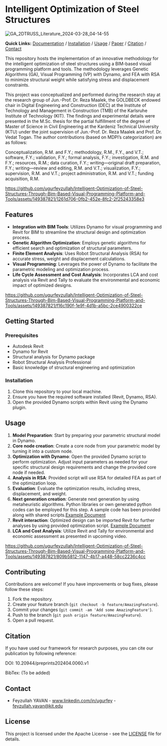 # Intelligent Optimization of Steel Structures
![GA_2DTRUSS_Literature_2024-03-28_04-14-55](https://github.com/ugurfeyzullah/Structural-optimization-with-VP/assets/149387821/d431ece5-21c5-4f71-8fc4-bc887d315710)

**Quick Links:** [Documentation](#features) / [Installation](#installation) / [Usage](#usage) / [Paper](#acknowledgments) /  [Citation](#citation) / [Contact](#contact)

This repository hosts the implementation of an innovative methodology for the intelligent optimization of steel structures using a BIM-based visual programming platform and tools. The methodology leverages Genetic Algorithms (GA), Visual Programming (VP) with Dynamo, and FEA with RSA to minimize structural weight while satisfying stress and displacement constraints.

This project was conceptualized and performed during the research stay at the research group of Jun.-Prof. Dr. Reza Maalek, the GOLDBECK endowed chair in Digital Engineering and Construction (DEC) at the Institute of Technology and Management in Construction (TMB) of the Karlsruhe Institute of Technology (KIT). The findings and experimental details were presented in the M.Sc. thesis for the partial fulfillment of the degree of Master of Science in Civil Engineering at the Kardeniz Technical University (KTU) under the joint supervision of Jun.-Prof. Dr. Reza Maalek and Prof. Dr. Vedat Togan. The author contributions (based on MDPI’s categorization) are as follows:

Conceptualization, R.M. and F.Y.; methodology, R.M., F.Y., and V.T.; software, F.Y.; validation, F.Y.; formal analysis, F.Y.; investigation, R.M. and F.Y.; resources, R.M.; data curation, F.Y.; writing—original draft preparation, F.Y.; writing—review and editing, R.M. and V.T.; visualization, F.Y.; supervision, R.M. and V.T.; project administration, R.M. and V.T.; funding acquisition, R.M.






https://github.com/ugurfeyzullah/Intelligent-Optimization-of-Steel-Structures-Through-Bim-Based-Visual-Programming-Platform-and-Tools/assets/149387821/1261d706-0fb2-452e-8fc2-2f25243358e3





## Features

- **Integration with BIM Tools**: Utilizes Dynamo for visual programming and Revit for BIM to streamline the structural design and optimization process.
- **Genetic Algorithm Optimization**: Employs genetic algorithms for efficient search and optimization of structural parameters.
- **Finite Element Analysis**: Uses Robot Structural Analysis (RSA) for accurate stress, weight and displacement calculations.
- **Visual Programming**: Leverages the power of Dynamo to facilitate the parametric modeling and optimization process.
- **Life Cycle Assessment and Cost Analysis**: Incorporates LCA and cost analysis via Revit and Tally to evaluate the environmental and economic impact of optimized designs.




https://github.com/ugurfeyzullah/Intelligent-Optimization-of-Steel-Structures-Through-Bim-Based-Visual-Programming-Platform-and-Tools/assets/149387821/f16c190f-1e9f-4d1b-a5bc-2ce4900322ce




## Getting Started

### Prerequisites

- Autodesk Revit
- Dynamo for Revit
- Structural analysis for Dynamo package
- Robot Structural Analysis Professional
- Basic knowledge of structural engineering and optimization

### Installation

1. Clone this repository to your local machine.
2. Ensure you have the required software installed (Revit, Dynamo, RSA).
3. Open the provided Dynamo scripts within Revit using the Dynamo plugin.

## Usage

1. **Model Preparation**: Start by preparing your parametric structural model in Dynamo.
2. **Core node creation**: Create a core node from your parametric model by turning it into a custom node.
3. **Optimization with Dynamo**: Open the provided Dynamo script to perform optimization. Adjust input parameters as needed for your specific structural design requirements and change the provided core node if needed.
4. **Analysis in RSA**: Provided script will use RSA for detailed FEA as part of the optimization loop.
5. **Evaluation**: Evaluate the optimization results, including stress, displacement, and weight.
6. **Next generation creation**: Generate next generation by using metaheuristic algorithms. Python libraries or own generated python codes can be employed for this step. A sample code has been provided along with shared scripts.[Example Document](Optimization)
7. **Revit interaction**: Optimized design can be imported Revit for further analyses by using provided optimization script. [Example Document](<Optimization with Revit integration>)
8. **LCA and Cost Analysis**: Utilize Revit and Tally for environmental and economic assessment as presented in upcoming video.



https://github.com/ugurfeyzullah/Intelligent-Optimization-of-Steel-Structures-Through-Bim-Based-Visual-Programming-Platform-and-Tools/assets/149387821/809b5812-1147-4b17-a448-58cc2236c4cc




## Contributing

Contributions are welcome! If you have improvements or bug fixes, please follow these steps:

1. Fork the repository.
2. Create your feature branch (`git checkout -b feature/AmazingFeature`).
3. Commit your changes (`git commit -am 'Add some AmazingFeature'`).
4. Push to the branch (`git push origin feature/AmazingFeature`).
5. Open a pull request.

## Citation

If you have used our framework for research purposes, you can cite our publication by following reference:

DOI: 10.20944/preprints202404.0060.v1

BibTex:
(To be added)

## Contact

- Feyzullah YAVAN - www.linkedin.com/in/ugurfey - feyzullah.yavan@kit.edu


## License

This project is licensed under the Apache License - see the [LICENSE](LICENSE.md) file for details.

